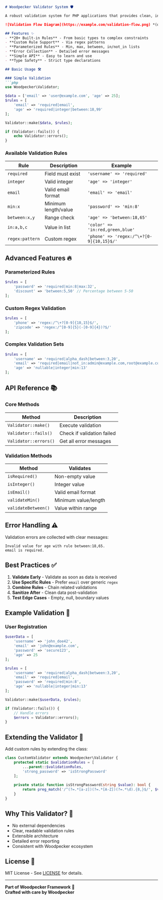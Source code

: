 ```markdown
# Woodpecker Validator System 🛡️

A robust validation system for PHP applications that provides clean, intuitive data validation with extensive rule support.

![Validation Flow Diagram](https://example.com/validation-flow.png) *(optional diagram)*

## Features ✨
- **20+ Built-in Rules** - From basic types to complex constraints
- **Custom Rule Support** - Via regex patterns
- **Parameterized Rules** - Min, max, between, in/not_in lists
- **Error Collection** - Detailed error messages
- **Simple API** - Easy to learn and use
- **Type Safety** - Strict type declarations

## Basic Usage 🛠️

### Simple Validation
```php
use Woodpecker\Validator;

$data = ['email' => 'user@example.com', 'age' => 25];
$rules = [
    'email' => 'required|email',
    'age' => 'required|integer|between:18,99'
];

Validator::make($data, $rules);

if (Validator::fails()) {
    echo Validator::errors();
}
```

### Available Validation Rules
| Rule | Description | Example |
|------|-------------|---------|
| `required` | Field must exist | `'username' => 'required'` |
| `integer` | Valid integer | `'age' => 'integer'` |
| `email` | Valid email format | `'email' => 'email'` |
| `min:x` | Minimum length/value | `'password' => 'min:8'` |
| `between:x,y` | Range check | `'age' => 'between:18,65'` |
| `in:a,b,c` | Value in list | `'color' => 'in:red,green,blue'` |
| `regex:pattern` | Custom regex | `'phone' => 'regex:/^\+?[0-9]{10,15}$/'` |

## Advanced Features 🔥

### Parameterized Rules
```php
$rules = [
    'password' => 'required|min:8|max:32',
    'discount' => 'between:5,50' // Percentage between 5-50
];
```

### Custom Regex Validation
```php
$rules = [
    'phone' => 'regex:/^\+?[0-9]{10,15}$/',
    'zipcode' => 'regex:/^[0-9]{5}(-[0-9]{4})?$/'
];
```

### Complex Validation Sets
```php
$rules = [
    'username' => 'required|alpha_dash|between:3,20',
    'email' => 'required|email|not_in:admin@example.com,root@example.com',
    'age' => 'nullable|integer|min:13'
];
```

## API Reference 📚

### Core Methods
| Method | Description |
|--------|-------------|
| `Validator::make()` | Execute validation |
| `Validator::fails()` | Check if validation failed |
| `Validator::errors()` | Get all error messages |

### Validation Methods
| Method | Validates |
|--------|-----------|
| `isRequired()` | Non-empty value |
| `isInteger()` | Integer value |
| `isEmail()` | Valid email format |
| `validateMin()` | Minimum value/length |
| `validateBetween()` | Value within range |

## Error Handling ⚠️
Validation errors are collected with clear messages:
```plaintext
Invalid value for age with rule between:18,65.
email is required.
```

## Best Practices ✅
1. **Validate Early** - Validate as soon as data is received
2. **Use Specific Rules** - Prefer `email` over generic `regex`
3. **Combine Rules** - Chain related validations
4. **Sanitize After** - Clean data post-validation
5. **Test Edge Cases** - Empty, null, boundary values

## Example Validation 🎯

### User Registration
```php
$userData = [
    'username' => 'john_doe42',
    'email' => 'john@example.com',
    'password' => 'secure123',
    'age' => 25
];

$rules = [
    'username' => 'required|alpha_dash|between:3,20',
    'email' => 'required|email',
    'password' => 'required|min:8',
    'age' => 'nullable|integer|min:13'
];

Validator::make($userData, $rules);

if (Validator::fails()) {
    // Handle errors
    $errors = Validator::errors();
}
```

## Extending the Validator 🔧
Add custom rules by extending the class:

```php
class CustomValidator extends Woodpecker\Validator {
    protected static $validationRules = [
        ...parent::$validationRules,
        'strong_password' => 'isStrongPassword'
    ];
    
    private static function isStrongPassword(string $value): bool {
        return preg_match('/^(?=.*[a-z])(?=.*[A-Z])(?=.*\d).{8,}$/', $value);
    }
}
```

## Why This Validator? 🤔
- No external dependencies
- Clear, readable validation rules
- Extensible architecture
- Detailed error reporting
- Consistent with Woodpecker ecosystem

## License 📜
MIT License - See [LICENSE](LICENSE) for details.

---
**Part of Woodpecker Framework** 🌳  
**Crafted with care by Woodpecker**
```